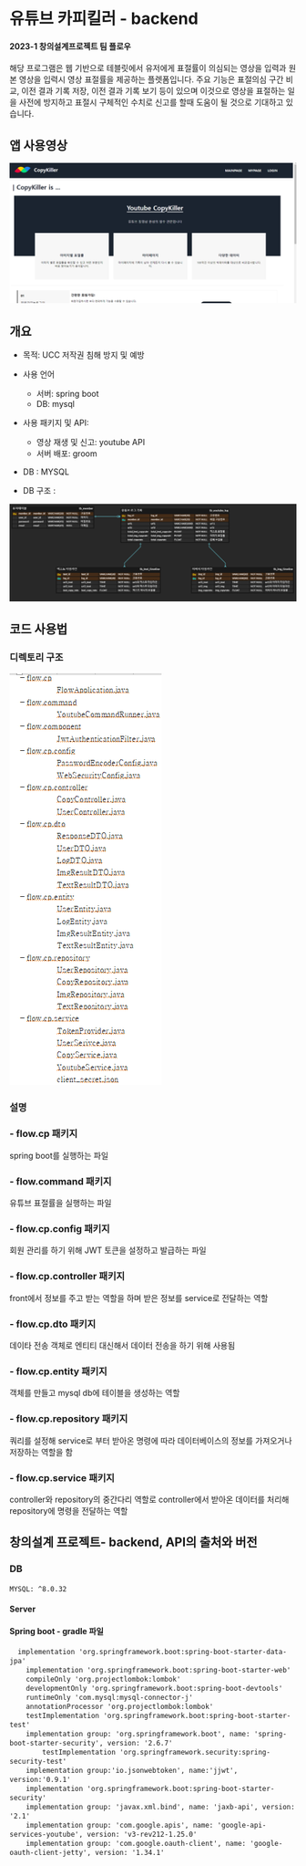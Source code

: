 # 유튜브 카피킬러 - backend
#### 2023-1 창의설계프로젝트 팀 플로우  
해당 프로그램은 웹 기반으로 테블릿에서 유저에게 표절률이 의심되는 영상을 입력과 원본 영상을 입력시 영상 표절률을 제공하는 플렛폼입니다.
주요 기능은 표절의심 구간 비교, 이전 결과 기록 저장, 이전 결과 기록 보기 등이 있으며 이것으로 영상을 표절하는 일을 사전에 방지하고 표절시 구체적인 수치로 신고를 할때 도움이 될 것으로 기대하고 있습니다. 

## 앱 사용영상   

<div align="center">  
  
[![Thumbnail](https://github.com/2023-CreativeDesign-flow/backend/blob/master/copykiller%20%EB%A9%94%EC%9D%B8.png)](https://youtu.be/ek_KhaDyGWw)    

</div>  
  
  
## 개요
  - 목적: UCC 저작권 침해 방지 및 예방    
  - 사용 언어
    - 서버: spring boot
    - DB: mysql
  - 사용 패키지 및 API:
    - 영상 재생 및 신고: youtube API  
    - 서버 배포: groom 
  
  - DB : MYSQL
  - DB 구조 :  

![img](https://github.com/2023-CreativeDesign-flow/backend/blob/master/DB%20%EA%B5%AC%EC%A1%B0.png)




  
  
  
  
  
  
  
## 코드 사용법  
### 디렉토리 구조
![img](https://github.com/2023-CreativeDesign-flow/backend/blob/master/spring%20boot%20%EA%B5%AC%EC%A1%B0.png)
### 설명
###   - flow.cp 패키지
spring boot를 실행하는 파일
  
###   - flow.command 패키지  
유튜브 표절률을 실행하는 파일
  
###   - flow.cp.config 패키지
회원 관리를 하기 위해 JWT 토큰을 설정하고 발급하는 파일
  
###   - flow.cp.controller 패키지
front에서 정보를 주고 받는 역할을 하며 받은 정보를 service로 전달하는 역할
  
###   - flow.cp.dto 패키지
데이타 전송 객체로 엔티티 대신해서 데이터 전송을 하기 위해 사용됨
  
###   - flow.cp.entity 패키지
객체를 만들고 mysql db에 테이블을 생성하는 역할

###   - flow.cp.repository 패키지
쿼리를 설정해 service로 부터 받아온 명령에 따라 데이터베이스의 정보를 가져오거나 저장하는 역할을 함
  
###   - flow.cp.service 패키지
controller와 repository의 중간다리 역할로 controller에서 받아온 데이터를 처리해 repository에 명령을 전달하는 역할
  

## 창의설계 프로젝트- backend, API의 출처와 버전
### DB
    MYSQL: ^8.0.32

#### Server
  #### Spring boot - gradle 파일
      implementation 'org.springframework.boot:spring-boot-starter-data-jpa'
    	implementation 'org.springframework.boot:spring-boot-starter-web'
    	compileOnly 'org.projectlombok:lombok'
    	developmentOnly 'org.springframework.boot:spring-boot-devtools'
    	runtimeOnly 'com.mysql:mysql-connector-j'
    	annotationProcessor 'org.projectlombok:lombok'
    	testImplementation 'org.springframework.boot:spring-boot-starter-test'
    	implementation group: 'org.springframework.boot', name: 'spring-boot-starter-security', version: '2.6.7'
    		testImplementation 'org.springframework.security:spring-security-test'
    	implementation group:'io.jsonwebtoken', name:'jjwt', version:'0.9.1'
    	implementation 'org.springframework.boot:spring-boot-starter-security'
    	implementation group: 'javax.xml.bind', name: 'jaxb-api', version: '2.1'
    	implementation group: 'com.google.apis', name: 'google-api-services-youtube', version: 'v3-rev212-1.25.0'
    	implementation group: 'com.google.oauth-client', name: 'google-oauth-client-jetty', version: '1.34.1'
 


